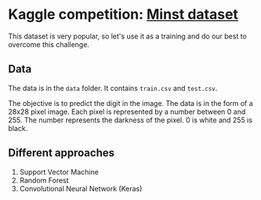 # Kaggle competition: [Minst dataset](https://www.kaggle.com/c/digit-recognizer)

This dataset is very popular, so let's use it as a training and do our best to overcome this challenge.

## Data

The data is in the `data` folder. It contains `train.csv` and `test.csv`.

The objective is to predict the digit in the image. The data is in the form of a 28x28 pixel image. Each pixel is represented by a number between 0 and 255. The number represents the darkness of the pixel. 0 is white and 255 is black.

## Different approaches
1. Support Vector Machine
2. Random Forest
3. Convolutional Neural Network (Keras)
